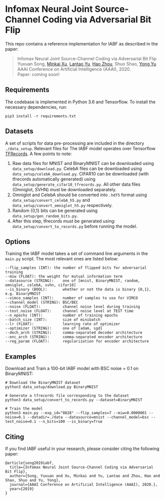 # Infomax Neural Joint Source-Channel Coding via Adversarial Bit Flip

This repo contains a reference implementation for IABF as described in the paper:
> Infomax Neural Joint Source-Channel Coding via Adversarial Bit Flip </br>
> Yuxuan Song, [Minkai Xu](https://minkaixu.com/), [Lantao Yu](http://lantaoyu.com/), [Hao Zhou](https://zhouh.github.io/), Shuo Shao, [Yong Yu](https://scholar.google.com/citations?user=-84M1m0AAAAJ&hl=en) </br>
> AAAI Conference on Artificial Intelligence (AAAI), 2020. </br>
> Paper: coming soon! </br>


## Requirements
The codebase is implemented in Python 3.6 and Tensorflow. To install the necessary dependencies, run:
```
pip3 install -r requirements.txt
```

## Datasets
A set of scripts for data pre-processing are included in the directory `./data_setup`. Relevant files for 
The IABF model operates over Tensorflow [TFRecords](https://www.tensorflow.org/tutorials/load_data/tf_records). A few points to note:

1. Raw data files for MNIST and BinaryMNIST can be downloaded using `data_setup/download.py`. CelebA files can be downloaded using `data_setup/celebA_download.py`. CIFAR10 can be downloaded (with tfrecords automatically generated) using `data_setup/generate_cifar10_tfrecords.py`. All other data files (Omniglot, SVHN) must be downloaded separately.
2. Omniglot and CelebA should be converted into `.hdf5` format using `data_setup/convert_celebA_h5.py` and `data_setup/convert_omniglot_h5.py` respectively.
3. Random {0,1} bits can be generated using `data_setup/gen_random_bits.py`.
4. After this step, tfrecords must be generated using: `data_setup/convert_to_records.py` before running the model.

## Options
Training the IABF model takes a set of command line arguments in the `main.py` script. The most relevant ones are listed below:
```
--flip_samples (INT): the number of flipped bits for adversarial training
--miw (FLOAT): the weight for mutual information term
--datasource (STRING):    one of [mnist, BinaryMNIST, random, omniglot, celebA, svhn, cifar10]
--is_binary (BOOL):       whether or not the data is binary {0,1}, e.g. BinaryMNIST
--vimco_samples (INT):    number of samples to use for VIMCO
--channel_model (STRING): BSC/BEC
--noise (FLOAT):          channel noise level during training
--test_noise (FLOAT):     channel noise level at TEST time
--n_epochs (INT):         number of training epochs
--batch_size (INT):       size of minibatch
--lr (FLOAT):             learning rate of optimizer
--optimizer (STRING):     one of [adam, sgd]
--dech_arch (STRING):     comma-separated decoder architecture
--enc_arch (STRING):      comma-separated encoder architecture
--reg_param (FLOAT):      regularization for encoder architecture
```

## Examples
Download and Train a 100-bit IABF model with BSC noise = 0.1 on BinaryMNIST:
```
# Download the BinaryMNIST dataset
python3 data_setup/download.py BinaryMNIST

# Generate a tfrecords file corresponding to the dataset
python3 data_setup/convert_to_records.py --dataset=BinaryMNIST

# Train the model
python3 main.py --exp_id="0828" --flip_samples=7 --miw=0.0000001 --noise=0.1 --datadir=./data --datasource=mnist --channel_model=bsc --test_noise=0.1 --n_bits=100 --is_binary=True
```

## Citing
If you find IABF useful in your research, please consider citing the following paper:

```
@article{song2019iabf,
  title={Infomax Neural Joint Source-Channel Coding via Adversarial Bit Flip},
  author={Song, Yuxuan and Xu, Minkai and Yu, Lantao and Zhou, Hao and Shao, Shuo and Yu, Yong},
  journal={AAAI Conference on Artificial Intelligence (AAAI), 2020.},
  year={2019}
}
```

